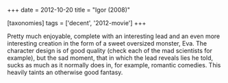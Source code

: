+++
date = 2012-10-20
title = "Igor (2008)"

[taxonomies]
tags = ['decent', '2012-movie']
+++

Pretty much enjoyable, complete with an interesting lead and an even
more interesting creation in the form of a sweet oversized monster, Eva.
The character design is of good quality (check each of the mad
scientists for example), but the sad moment, that in which the lead
reveals lies he told, sucks as much as it normally does in, for example,
romantic comedies. This heavily taints an otherwise good fantasy.

